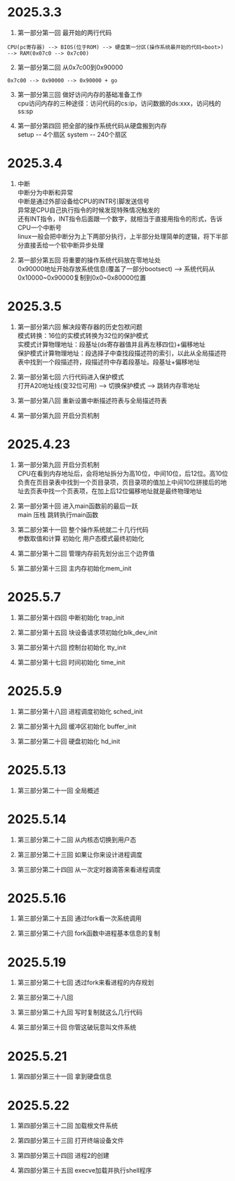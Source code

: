# 2025.3.3
1. 第一部分第一回 最开始的两行代码
```
CPU(pc寄存器) --> BIOS(位于ROM) --> 硬盘第一分区(操作系统最开始的代码<boot>) --> RAM(0x07c0 --> 0x7c00)
```

2. 第一部分第二回 从0x7c00到0x90000
```
0x7c00 --> 0x90000 --> 0x90000 + go
```

3. 第一部分第三回 做好访问内存的基础准备工作   
cpu访问内存的三种途径：访问代码的cs:ip，访问数据的ds:xxx，访问栈的ss:sp

4. 第一部分第四回 把全部的操作系统代码从硬盘搬到内存   
setup -- 4个扇区   system -- 240个扇区

# 2025.3.4
1. 中断   
中断分为中断和异常   
中断是通过外部设备给CPU的INTR引脚发送信号   
异常是CPU自己执行指令的时候发现特殊情况触发的   
还有INT指令，INT指令后面跟一个数字，就相当于直接用指令的形式，告诉CPU一个中断号   
linux一般会把中断分为上下两部分执行，上半部分处理简单的逻辑，将下半部分直接丢给一个软中断异步处理   

2. 第一部分第五回 将重要的操作系统代码放在零地址处   
0x90000地址开始存放系统信息(覆盖了一部分bootsect) --> 系统代码从0x10000~0x90000复制到0x0~0x80000位置   

# 2025.3.5
1. 第一部分第六回 解决段寄存器的历史包袱问题   
模式转换：16位的实模式转换为32位的保护模式   
实模式计算物理地址：段基址(ds寄存器值并且再左移四位)+偏移地址   
保护模式计算物理地址：段选择子中查找段描述符的索引，以此从全局描述符表中找到一个段描述符，段描述符中存着段基址。段基址+偏移地址   

2. 第一部分第七回 六行代码进入保护模式   
打开A20地址线(变32位可用) --> 切换保护模式 --> 跳转内存零地址   

3. 第一部分第八回 重新设置中断描述符表与全局描述符表   

4. 第一部分第九回 开启分页机制   

# 2025.4.23
1. 第一部分第九回 开启分页机制   
CPU在看到内存地址后，会将地址拆分为高10位，中间10位，后12位。高10位负责在页目录表中找到一个页目录项，页目录项的值加上中间10位拼接后的地址去页表中找一个页表项，在加上后12位偏移地址就是最终物理地址   

2. 第一部分第十回 进入main函数前的最后一跃   
main 压栈 跳转执行main函数   

3. 第二部分第十一回 整个操作系统就二十几行代码   
参数取值和计算 初始化 用户态模式最终初始化   

4. 第二部分第十二回 管理内存前先划分出三个边界值   

5. 第二部分第十三回 主内存初始化mem_init   

# 2025.5.7
1. 第二部分第十四回 中断初始化 trap_init   

2. 第二部分第十五回 块设备请求项初始化blk_dev_init   

3. 第二部分第十六回 控制台初始化 tty_init   

4. 第二部分第十七回 时间初始化 time_init   

# 2025.5.9
1. 第二部分第十八回 进程调度初始化 sched_init   

2. 第二部分第十九回 缓冲区初始化 buffer_init   

3. 第二部分第二十回 硬盘初始化 hd_init   

# 2025.5.13
1. 第三部分第二十一回 全局概述   

# 2025.5.14

1. 第三部分第二十二回 从内核态切换到用户态   

2. 第三部分第二十三回 如果让你来设计进程调度   

3. 第三部分第二十四回 从一次定时器滴答来看进程调度   

# 2025.5.16

1. 第三部分第二十五回 通过fork看一次系统调用   

2. 第三部分第二十六回 fork函数中进程基本信息的复制   

# 2025.5.19

1. 第三部分第二十七回 透过fork来看进程的内存规划   

2. 第三部分第二十八回   

3. 第三部分第二十九回 写时复制就这么几行代码   

4. 第三部分第三十回 你管这破玩意叫文件系统   

# 2025.5.21

1. 第四部分第三十一回 拿到硬盘信息   

# 2025.5.22

1. 第四部分第三十二回 加载根文件系统   

2. 第四部分第三十三回 打开终端设备文件   

3. 第四部分第三十四回 进程2的创建   

4. 第四部分第三十五回 execve加载并执行shell程序   


